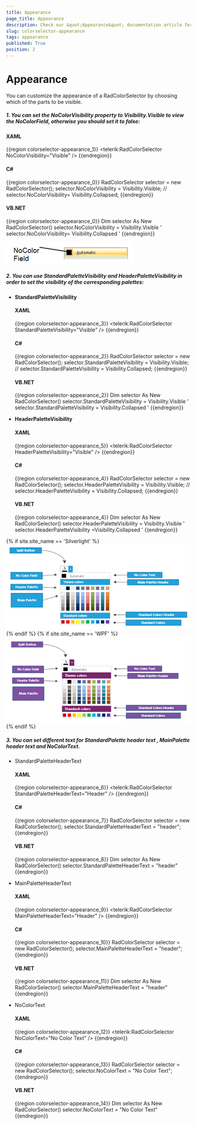 ```yaml
---
title: Appearance
page_title: Appearance
description: Check our &quot;Appearance&quot; documentation article for the RadColorPicker {{ site.framework_name }} control.
slug: colorselector-appearance
tags: appearance
published: True
position: 2
---
```


# Appearance

You can customize the appearance of a RadColorSelector by choosing which of the parts to be visible.
				

##### 1. You can set the __NoColorVisibility__ property to __Visibility.Visible__ to view the __NoColorField__, otherwise you should set it to false:						

#### __XAML__
{{region colorselector-appearance_1}}
	<telerik:RadColorSelector NoColorVisibility="Visible" />
{{endregion}}

#### __C#__
{{region colorselector-appearance_0}}
	RadColorSelector selector = new RadColorSelector();
	selector.NoColorVisibility = Visibility.Visible;
	// selector.NoColorVisibility= Visibility.Collapsed;
{{endregion}}

#### __VB.NET__
{{region colorselector-appearance_0}}
	Dim selector As New RadColorSelector()
	selector.NoColorVisibility = Visibility.Visible
	' selector.NoColorVisibility= Visibility.Collapsed '
{{endregion}}

![No Color Field](images/NoColorField.png)

##### 2. You can use __StandardPaletteVisibility__ and __HeaderPaletteVisibility__ in order to set the visibility of the corresponding palettes:						

* __StandardPaletteVisibility__

	#### __XAML__
	{{region colorselector-appearance_3}}
		<telerik:RadColorSelector StandardPaletteVisibility="Visible" />
	{{endregion}}

	#### __C#__
	{{region colorselector-appearance_2}}
		RadColorSelector selector = new RadColorSelector();
		selector.StandardPaletteVisibility = Visibility.Visible;
		// selector.StandardPaletteVisibility = Visibility.Collapsed;
	{{endregion}}

	#### __VB.NET__
	{{region colorselector-appearance_2}}
		Dim selector As New RadColorSelector()
		selector.StandardPaletteVisibility = Visibility.Visible
		' selector.StandardPaletteVisibility = Visibility.Collapsed '
	{{endregion}}

* __HeaderPaletteVisibility__

	#### __XAML__
	{{region colorselector-appearance_5}}
		<telerik:RadColorSelector HeaderPaletteVisibility="Visible" />
	{{endregion}}

	#### __C#__
	{{region colorselector-appearance_4}}
		RadColorSelector selector = new RadColorSelector();
		selector.HeaderPaletteVisibility = Visibility.Visible;
		// selector.HeaderPaletteVisibility = Visibility.Collapsed;
	{{endregion}}

	#### __VB.NET__
	{{region colorselector-appearance_4}}
		Dim selector As New RadColorSelector()
		selector.HeaderPaletteVisibility = Visibility.Visible
		' selector.HeaderPaletteVisibility =Visibility.Collapsed '
	{{endregion}}
		
{% if site.site_name == 'Silverlight' %}![Color Picker StructureSL](images/ColorPickerStructureSL.png){% endif %}
{% if site.site_name == 'WPF' %}![Color Picker StructureWPF](images/ColorPickerStructureWPF.png){% endif %}

##### 3. You can set different text for __StandardPalette__ header text , __MainPalette__ header text and __NoColorText__.

* StandardPaletteHeaderText
	
	#### __XAML__
	{{region colorselector-appearance_6}}
		<telerik:RadColorSelector StandardPaletteHeaderText="Header" />
	{{endregion}}
		
	#### __C#__
	{{region colorselector-appearance_7}}
		RadColorSelector selector = new RadColorSelector();
		selector.StandardPaletteHeaderText = "header";
	{{endregion}}
		
	#### __VB.NET__
	{{region colorselector-appearance_8}}
		Dim selector As New RadColorSelector()
		selector.StandardPaletteHeaderText = "header"
	{{endregion}}
	
* MainPaletteHeaderText
	
	#### __XAML__
	{{region colorselector-appearance_9}}
		<telerik:RadColorSelector MainPaletteHeaderText="Header" />
	{{endregion}}
	 
	#### __C#__
	{{region colorselector-appearance_10}}
		RadColorSelector selector = new RadColorSelector();
		selector.MainPaletteHeaderText = "header";
	{{endregion}}
		
	#### __VB.NET__
	{{region colorselector-appearance_11}}
		Dim selector As New RadColorSelector()
		selector.MainPaletteHeaderText = "header"
	{{endregion}}

* NoColorText
	
	#### __XAML__
	{{region colorselector-appearance_12}}
		<telerik:RadColorSelector NoColorText="No Color Text" />
	{{endregion}}
		
	#### __C#__
	{{region colorselector-appearance_13}}
		RadColorSelector selector = new RadColorSelector();
		selector.NoColorText = "No Color Text";
	{{endregion}}
		
	#### __VB.NET__
	{{region colorselector-appearance_14}}
		Dim selector As New RadColorSelector()
		selector.NoColorText = "No Color Text"
	{{endregion}}